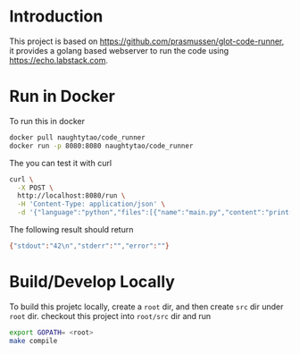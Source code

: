 # Introduction
This project is based on https://github.com/prasmussen/glot-code-runner, it provides a golang based webserver to run the code using https://echo.labstack.com.

# Run in Docker
To run this in docker
```bash
docker pull naughtytao/code_runner
docker run -p 8080:8080 naughtytao/code_runner
```
The you can test it with curl

```bash
curl \
  -X POST \
  http://localhost:8080/run \
  -H 'Content-Type: application/json' \
  -d '{"language":"python","files":[{"name":"main.py","content":"print(42)"}]}'
```

The following result should return
```bash
{"stdout":"42\n","stderr":"","error":""}
```


# Build/Develop Locally
To build this projetc locally, create a `root` dir, and then create `src` dir under `root` dir.  checkout this project into `root/src` dir and run 
```bash
export GOPATH= <root>
make compile
```
